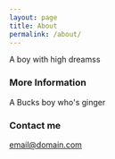 ```yaml
---
layout: page
title: About
permalink: /about/
---
```


A boy with high dreamss

### More Information

A Bucks boy who's ginger 

### Contact me

[email@domain.com](mailto:email@domain.com)
